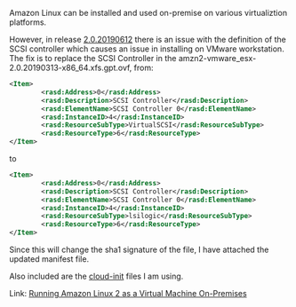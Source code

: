 Amazon Linux can be installed and used on-premise on various virtualiztion platforms.

However, in release [2.0.20190612](https://cdn.amazonlinux.com/os-images/2.0.20190612/) there is an issue with the definition of the SCSI controller which causes an issue in installing on VMware workstation. The fix is to replace the SCSI Controller in the amzn2-vmware_esx-2.0.20190313-x86_64.xfs.gpt.ovf, from:
```xml
<Item>
        <rasd:Address>0</rasd:Address>
        <rasd:Description>SCSI Controller</rasd:Description>
        <rasd:ElementName>SCSI Controller 0</rasd:ElementName>
        <rasd:InstanceID>4</rasd:InstanceID>
        <rasd:ResourceSubType>VirtualSCSI</rasd:ResourceSubType>
        <rasd:ResourceType>6</rasd:ResourceType>
</Item>
```
to
```xml
<Item>
        <rasd:Address>0</rasd:Address>
        <rasd:Description>SCSI Controller</rasd:Description>
        <rasd:ElementName>SCSI Controller 0</rasd:ElementName>
        <rasd:InstanceID>4</rasd:InstanceID>
        <rasd:ResourceSubType>lsilogic</rasd:ResourceSubType>
        <rasd:ResourceType>6</rasd:ResourceType>
</Item>
```
Since this will change the sha1 signature of the file, I have attached the updated manifest file. 

Also included are the [cloud-init](https://cloudinit.readthedocs.io/en/latest/) files I am using.


Link:
[Running Amazon Linux 2 as a Virtual Machine On-Premises](https://docs.aws.amazon.com/AWSEC2/latest/UserGuide/amazon-linux-2-virtual-machine.html)
